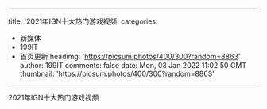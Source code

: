 
---
title: '2021年IGN十大热门游戏视频'
categories: 
 - 新媒体
 - 199IT
 - 首页更新
headimg: 'https://picsum.photos/400/300?random=8863'
author: 199IT
comments: false
date: Mon, 03 Jan 2022 11:02:50 GMT
thumbnail: 'https://picsum.photos/400/300?random=8863'
---

<div>   
2021年IGN十大热门游戏视频  
</div>
            